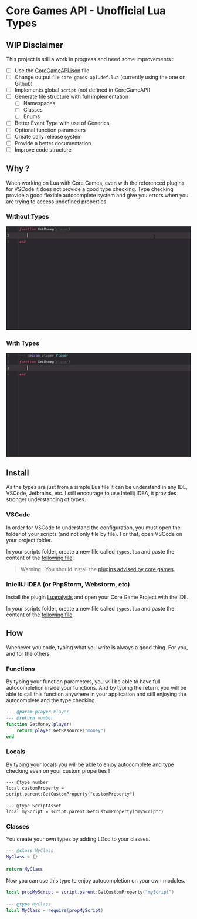 # Core Games API - Unofficial Lua Types

## WIP Disclaimer
This project is still a work in progress and need some improvements :
- [ ] Use the [CoreGameAPI.json](https://docs.coregames.com/assets/api/CoreLuaAPI.json) file
- [ ] Change output file `core-games-api.def.lua` (currently using the one on Github)
- [ ] Implements global `script` (not defined in CoreGameAPI)
- [ ] Generate file structure with full implementation
    - [ ] Namespaces
    - [ ] Classes
    - [ ] Enums
- [ ] Better Event Type with use of Generics
- [ ] Optional function parameters
- [ ] Create daily release system
- [ ] Provide a better documentation
- [ ] Improve code structure

## Why ?
When working on Lua with Core Games, even with the referenced plugins for VSCode it does not provide a good type checking.
Type checking provide a good flexible autocomplete system and give you errors when you are trying to access undefined properties.

### Without Types
![](assets/gif1.gif)

### With Types
![](assets/gif2.gif)

## Install
As the types are just from a simple Lua file it can be understand in any IDE, VSCode, Jetbrains, etc.
I still encourage to use Intellij IDEA, it provides stronger understanding of types.

### VSCode
In order for VSCode to understand the configuration, you must open the folder of your scripts (and not only file by file).
For that, open VSCode on your project folder.

In your scripts folder, create a new file called `types.lua` and paste the content of the [following file](core-types.lua).

> Warning : You should install the [plugins advised by core games](https://docs.coregames.com/extensions/).

### IntelliJ IDEA (or PhpStorm, Webstorm, etc)
Install the plugin [Luanalysis](https://plugins.jetbrains.com/plugin/14698-luanalysis) and open your Core Game Project with the IDE.

In your scripts folder, create a new file called `types.lua` and paste the content of the [following file](core-types.lua).

## How
Whenever you code, typing what you write is always a good thing. For you, and for the others.

### Functions
By typing your function parameters, you will be able to have full autocompletion inside your functions.
And by typing the return, you will be able to call this function anywhere in your application and still enjoying the autocomplete and the type checking.
```lua
--- @param player Player
--- @return number
function GetMoney(player)
    return player:GetResource("money")
end
```

### Locals
By typing your locals you will be able to enjoy autocomplete and type checking even on your custom properties !
```
--- @type number
local customProperty = script.parent:GetCustomProperty("customProperty")

--- @type ScriptAsset
local myScript = script.parent:GetCustomProperty("myScript")
```

### Classes
You create your own types by adding LDoc to your classes.
```lua
--- @class MyClass
MyClass = {}

return MyClass
```

Now you can use this type to enjoy autocompletion on your own modules. 
```lua
local propMyScript = script.parent:GetCustomProperty("myScript")

--- @type MyClass
local MyClass = require(propMyScript)
```

